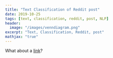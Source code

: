 ```yaml
---
title: "Text Classification of Reddit post"
date: 2019-10-25
tags: [text, classification, reddit, post, NLP]
header:
  image: "/images/venndiagram.png"
excerpt: "Text, Classification, Reddit, post"
mathjax: "true"
---
```



What about a [link](https://github.com/AbiramiKannappan/TEXT_CLASSIFICATION_OF_REDDIT_POSTS)?
